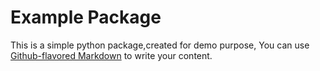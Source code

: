 # Example Package

This is a simple python package,created for demo purpose,
You can use [Github-flavored Markdown](https://guides.github.com/features/mastering-markdown/) to write your content.
